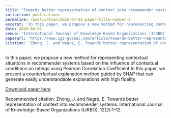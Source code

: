 ```yaml
---
title: "Towards better representation of context into recommender systems"
collection: publications
permalink: /publication/2022-04-01-paper-title-number-3
excerpt: 'In this paper, we propose a new method for representing contextual situations in recommender systems based on the influence of contextual conditions on ratings using Pearson Correlation Coefficient.'
date: 2020-04-01
venue: 'International Journal of Knowledge-Based Organizations (IJKBO)'
paperurl: 'https://www.igi-global.com/article/towards-better-representation-of-context-into-recommender-systems/295080'
citation: 'Zhong, J. and Negre, E. Towards better representation of context into recommender systems. International Journal of Knowledge-Based Organizations (IJKBO), 12(2):1–12.'
---
```

In this paper, we propose a new method for representing contextual situations in recommender systems based on the influence of contextual conditions on ratings using Pearson Correlation Coefficient.In this paper, we present a counterfactual explanation method guided by SHAP that can generate easily understandable explanations with high fidelity.

[Download paper here](https://www.igi-global.com/article/towards-better-representation-of-context-into-recommender-systems/295080)

Recommended citation: Zhong, J. and Negre, E. Towards better representation of context into recommender systems. International Journal of Knowledge-Based Organizations (IJKBO), 12(2):1–12.
